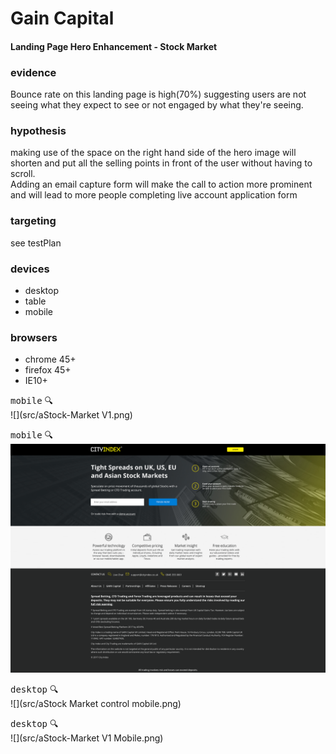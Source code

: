 #  Gain Capital
#### Landing Page Hero Enhancement - Stock Market

### evidence
Bounce rate on this landing page is high(70%) suggesting users are not seeing what they expect to see or not engaged by what they're seeing.

### hypothesis
making use of the space on the right hand side of the hero image will shorten and put all the selling points in front of the user without having to scroll.  
Adding an email capture form will make the call to action more prominent and will lead to more people completing live account application form

### targeting
see testPlan

### devices
- desktop
- table
- mobile

### browsers
- chrome 45+
- firefox 45+
- IE10+





<kbd>mobile</kbd>  :mag:            
 ![](src/aStock-Market V1.png)
 
 
 <kbd>mobile</kbd>  :mag:            
 ![](src/aStock-Market%20V2.png)
 

<kbd>desktop</kbd> :mag:          
![](src/aStock Market control mobile.png)


<kbd>desktop</kbd> :mag:          
![](src/aStock-Market V1 Mobile.png)





